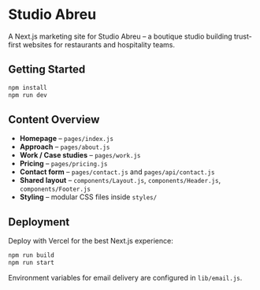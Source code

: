 # Studio Abreu

A Next.js marketing site for Studio Abreu – a boutique studio building trust-first websites for restaurants and hospitality teams.

## Getting Started

```bash
npm install
npm run dev
```

## Content Overview

- **Homepage** – `pages/index.js`
- **Approach** – `pages/about.js`
- **Work / Case studies** – `pages/work.js`
- **Pricing** – `pages/pricing.js`
- **Contact form** – `pages/contact.js` and `pages/api/contact.js`
- **Shared layout** – `components/Layout.js`, `components/Header.js`, `components/Footer.js`
- **Styling** – modular CSS files inside `styles/`

## Deployment

Deploy with Vercel for the best Next.js experience:

```bash
npm run build
npm run start
```

Environment variables for email delivery are configured in `lib/email.js`.
